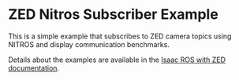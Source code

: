 # ZED Nitros Subscriber Example

This is a simple example that subscribes to ZED camera topics using NITROS and display communication benchmarks.

Details about the examples are available in the [Isaac ROS with ZED documentation](docs.stereolabs.com/isaac-ros).
